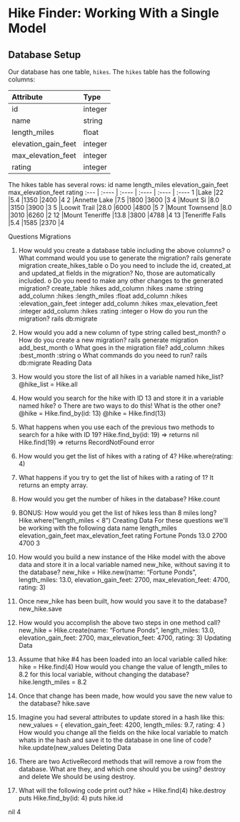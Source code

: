 # Hike Finder: Working With a Single Model

## Database Setup
Our database has one table, `hikes`. The `hikes` table has the following columns:

Attribute | Type
:---------- | :----------
id | integer
name | string
length_miles | float
elevation_gain_feet	| integer
max_elevation_feet	| integer
rating	| integer

The hikes table has several rows:
id	name	length_miles	elevation_gain_feet	max_elevation_feet	rating
:--- | :---- | :---- | :---- | :---- | :----
1	|Lake |22	|5.4	|1350	|2400	|4
2	|Annette Lake	|7.5	|1800	|3600	|3
4	|Mount Si	|8.0	|3150	|3900	|3
5	|Loowit Trail	|28.0	|6000	|4800	|5
7	|Mount Townsend	|8.0	|3010	|6260	|2
12	|Mount Teneriffe	|13.8	|3800	|4788	|4
13	|Teneriffe Falls	|5.4	|1585	|2370	|4

Questions
Migrations
1.	How would you create a database table including the above columns?
o	What command would you use to generate the migration?
rails generate migration create_hikes_table
o	Do you need to include the id, created_at and updated_at fields in the migration?
No, those are automatically included.
o	Do you need to make any other changes to the generated migration?
create_table :hikes
add_column :hikes :name :string
add_column :hikes :length_miles :float
add_column :hikes :elevation_gain_feet :integer
add_column :hikes :max_elevation_feet :integer
add_column :hikes :rating :integer
o	How do you run the migration?
rails db:migrate
2.	How would you add a new column of type string called best_month?
o	How do you create a new migration?
rails generate migration add_best_month
o	What goes in the migration file?
add_column :hikes :best_month :string
o	What commands do you need to run?
rails db:migrate
Reading Data
1.	How would you store the list of all hikes in a variable named hike_list?
@hike_list = Hike.all
2.	How would you search for the hike with ID 13 and store it in a variable named hike?
o	There are two ways to do this! What is the other one?
@hike = Hike.find_by(id: 13)
@hike = Hike.find(13)
3.	What happens when you use each of the previous two methods to search for a hike with ID 19?
Hike.find_by(id: 19) => returns nil
Hike.find(19) => returns RecordNotFound error
4.	How would you get the list of hikes with a rating of 4?
Hike.where(rating: 4)
5.	What happens if you try to get the list of hikes with a rating of 1?
It returns an empty array.
6.	How would you get the number of hikes in the database?
Hike.count
7.	BONUS: How would you get the list of hikes less than 8 miles long?
Hike.where(“length_miles <  8”)
Creating Data
For these questions we'll be working with the following data
name	length_miles	elevation_gain_feet	max_elevation_feet	rating
Fortune Ponds	13.0	2700	4700	3
1.	How would you build a new instance of the Hike model with the above data and store it in a local variable named new_hike, without saving it to the database?
new_hike = Hike.new(name: “Fortune Ponds”, length_miles: 13.0, elevation_gain_feet: 2700, max_elevation_feet: 4700, rating: 3)
2.	Once new_hike has been built, how would you save it to the database?
new_hike.save
3.	How would you accomplish the above two steps in one method call?
new_hike = Hike.create(name: “Fortune Ponds”, length_miles: 13.0, elevation_gain_feet: 2700, max_elevation_feet: 4700, rating: 3)
Updating Data
1.	Assume that hike #4 has been loaded into an local variable called hike:
hike = Hike.find(4)
How would you change the value of length_miles to 8.2 for this local variable, without changing the database?
hike.length_miles = 8.2
2.	Once that change has been made, how would you save the new value to the database?
hike.save
3.	Imagine you had several attributes to update stored in a hash like this:
	new_values = {
    elevation_gain_feet: 4200,
    length_miles: 9.7,
    rating: 4
}
How would you change all the fields on the hike local variable to match whats in the hash and save it to the database in one line of code?
hike.update(new_values
Deleting Data
1.	There are two ActiveRecord methods that will remove a row from the database. What are they, and which one should you be using?
destroy and delete
We should be using destroy.


2.	What will the following code print out?
hike = Hike.find(4)
hike.destroy
puts Hike.find_by(id: 4)
puts hike.id


nil
4


